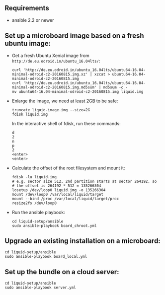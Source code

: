 ## Requirements

* ansible 2.2 or newer

## Set up a microboard image based on a fresh ubuntu image:

* Get a fresh Ubuntu Xenial image from `http://de.eu.odroid.in/ubuntu_16.04lts/`:

   ```
   curl 'http://de.eu.odroid.in/ubuntu_16.04lts/ubuntu64-16.04-minimal-odroid-c2-20160815.img.xz' | xzcat > ubuntu64-16.04-minimal-odroid-c2-20160815.img
   curl 'http://de.eu.odroid.in/ubuntu_16.04lts/ubuntu64-16.04-minimal-odroid-c2-20160815.img.md5sum' | md5sum -c -
   mv ubuntu64-16.04-minimal-odroid-c2-20160815.img liquid.img
   ```

* Enlarge the image, we need at least 2GB to be safe:

   ```
   truncate liquid-image.img --size=2G
   fdisk liquid.img
   ```

  In the interactive shell of fdisk, run these commands:

   ```
   d
   2
   n
   p
   2
   <enter>
   <enter>
   ```

* Calculate the offset of the root filesystem and mount it:

   ```
   fdisk -lu liquid.img
   # e.g. sector size 512, 2nd partition starts at sector 264192, so
   # the offset is 264192 * 512 = 135266304
   losetup /dev/loop0 liquid.img -o 135266304
   mount /dev/loop0 /var/local/liquid/target
   mount --bind /proc /var/local/liquid/target/proc
   resize2fs /dev/loop0
   ```

* Run the ansible playbook:

   ```
   cd liquid-setup/ansible
   sudo ansible-playbook board_chroot.yml
   ```

## Upgrade an existing installation on a microboard:
```
cd liquid-setup/ansible
sudo ansible-playbook board_local.yml
```

## Set up the bundle on a cloud server:
```
cd liquid-setup/ansible
sudo ansible-playbook server.yml
```
